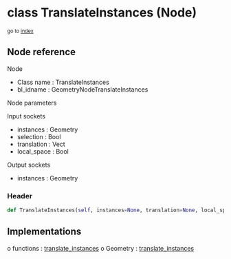 # class TranslateInstances (Node)

<sub>go to [index](/docs/index.md)</sub>

## Node reference

Node
 - Class name : TranslateInstances
 - bl_idname : GeometryNodeTranslateInstances

Node parameters

Input sockets
 - instances : Geometry
 - selection : Bool
 - translation : Vect
 - local_space : Bool

Output sockets
 - instances : Geometry

### Header

``` python
def TranslateInstances(self, instances=None, translation=None, local_space=None, selection=None, node_label=None, node_color=None):
```

## Implementations

o functions : [translate_instances](#translate_instances)
o Geometry : [translate_instances](#translate_instances) 

